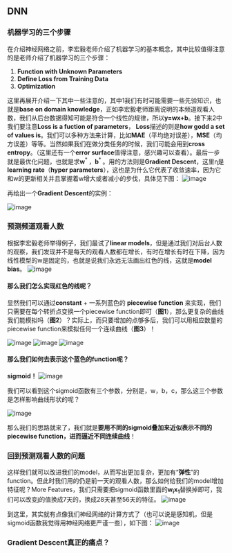 ## DNN
### 机器学习的三个步骤
在介绍神经网络之前，李宏毅老师介绍了机器学习的基本概念，其中比较值得注意的是老师介绍了机器学习的三个步骤：
1. **Function with Unknown Parameters**
2. **Define Loss from Training Data**
3. **Optimization**

这里再展开介绍一下其中一些注意的，其中1我们有时可能需要一些先验知识，也就是**base on domain knowledge**，正如李宏毅老师距离说明的本频道观看人数，我们从后台数据得知可能是符合一个线性的规律，所以**y=wx+b**。接下来2中我们要注意**Loss is a fuction of parameters**， **Loss**描述的则是**how godd a set of values is**。我们可以多种方法来计算，比如**MAE**（平均绝对误差），**MSE**（均方误差）等等。当然如果我们在做分类任务的时候，我们可能会用到**cross entropy**。（这里还有一个**error surface**值得注意，感兴趣可以查看）。最后一步就是最优化问题，也就是求**w**<sup>* </sup>，**b**<sup>* </sup>。用的方法则是**Gradient Descent**，这里η是**learning rate**（**hyper parameters**），这也是为什么它代表了收敛速率，因为它和w的更新相关并且掌握着w增大或者减小的步伐，具体见下图：
![image](https://user-images.githubusercontent.com/88269254/170029237-0767dc3b-f59a-4e23-a3a9-c89959ed92cb.png)


再给出一个**Gradient Descent**的实例：

![image](https://user-images.githubusercontent.com/88269254/170030433-5534787b-2dc9-4d85-899b-7fea58ff7fae.png)

### 预测频道观看人数
根据李宏毅老师举得例子，我们最试了**linear models**，但是通过我们对后台人数的观察，我们发现并不是每天的观看人数都在增长，有时在增长有时在下降，因为线性模型的w是固定的，也就是说我们永远无法画出红色的线，这就是**model bias**。
![image](https://user-images.githubusercontent.com/88269254/170038556-d476bd8a-dfd7-43fb-8edd-52de2d35ca96.png)

#### 那么我们怎么实现红色的线呢？
显然我们可以通过**constant** + 一系列蓝色的 **piecewise function** 来实现，我们只需要在每个转折点变换一个piecewise function即可（**图1**），那么更复杂的曲线我们能模拟吗（**图2**）？实际上，而只要增加的点够多后，我们可以用相应数量的piecewise function来模拟任何一个连续曲线（**图3**）！

![image](https://user-images.githubusercontent.com/88269254/170040759-ec04c062-e47d-4eca-8f45-57f5b14717dc.png)
![image](https://user-images.githubusercontent.com/88269254/170040815-a5118b3f-4674-4917-8e56-b0ae9bc19e89.png)
![image](https://user-images.githubusercontent.com/88269254/170040879-d289c9b5-8c31-47a6-b705-08cb8f46e101.png)

#### 那么我们如何去表示这个蓝色的function呢？
**sigmoid！**
![image](https://user-images.githubusercontent.com/88269254/170041498-c7e5db53-33b7-4ef1-9a1d-74c379015750.png)

我们可以看到这个sigmoid函数有三个参数，分别是，w，b，c，那么这三个参数是怎样影响曲线形状的呢？

![image](https://user-images.githubusercontent.com/88269254/170043121-f649de1d-06f7-4baa-bfca-82b7d057d6f7.png)

那么我们的思路就来了，我们就是**要用不同的sigmoid叠加来近似表示不同的piecewise function，进而逼近不同连续曲线**！

### 回到预测观看人数的问题
这样我们就可以改进我们的model，从而写出更加复杂，更加有“**弹性**”的function。但此时我们用的仍是前一天的观看人数，那么如何给我们的model增加特征呢？More Features，我们只需要把sigmoid函数里面的**w**<sub>**i**</sub>**x**<sub>**1**</sub>替换掉即可，我们可以改变j的值换成7天的，换成28天甚至56天的特征。
![image](https://user-images.githubusercontent.com/88269254/170053196-55da1bce-51b6-4180-9346-40dc1677c474.png)

到这里，其实就有点像我们神经网络的计算方式了（也可以说是感知机，但是sigmoid函数我觉得用神经网络更严谨一些），如下图：
![image](https://user-images.githubusercontent.com/88269254/170055155-25a5e395-032c-48fa-b64f-48cef7035f85.png)

### Gradient Descent真正的痛点？

